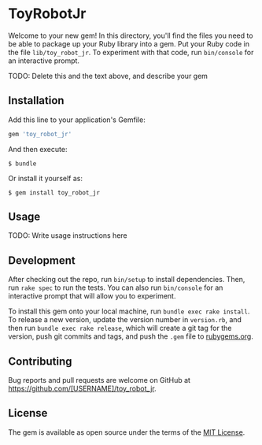 # ToyRobotJr

Welcome to your new gem! In this directory, you'll find the files you need to be able to package up your Ruby library into a gem. Put your Ruby code in the file `lib/toy_robot_jr`. To experiment with that code, run `bin/console` for an interactive prompt.

TODO: Delete this and the text above, and describe your gem

## Installation

Add this line to your application's Gemfile:

```ruby
gem 'toy_robot_jr'
```

And then execute:

    $ bundle

Or install it yourself as:

    $ gem install toy_robot_jr

## Usage

TODO: Write usage instructions here

## Development

After checking out the repo, run `bin/setup` to install dependencies. Then, run `rake spec` to run the tests. You can also run `bin/console` for an interactive prompt that will allow you to experiment.

To install this gem onto your local machine, run `bundle exec rake install`. To release a new version, update the version number in `version.rb`, and then run `bundle exec rake release`, which will create a git tag for the version, push git commits and tags, and push the `.gem` file to [rubygems.org](https://rubygems.org).

## Contributing

Bug reports and pull requests are welcome on GitHub at https://github.com/[USERNAME]/toy_robot_jr.


## License

The gem is available as open source under the terms of the [MIT License](http://opensource.org/licenses/MIT).

